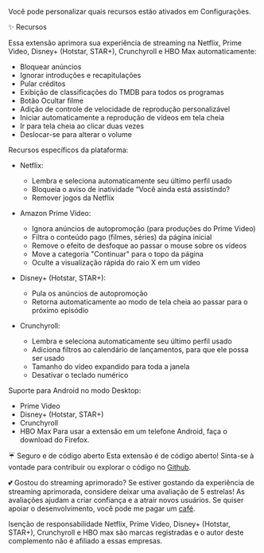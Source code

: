 Você pode personalizar quais recursos estão ativados em Configurações.

✨ Recursos

Essa extensão aprimora sua experiência de streaming na Netflix, Prime Video, Disney+ (Hotstar, STAR+), Crunchyroll e HBO Max automaticamente:

- Bloquear anúncios
- Ignorar introduções e recapitulações
- Pular créditos
- Exibição de classificações do TMDB para todos os programas
- Botão Ocultar filme
- Adição de controle de velocidade de reprodução personalizável
- Iniciar automaticamente a reprodução de vídeos em tela cheia
- Ir para tela cheia ao clicar duas vezes
- Deslocar-se para alterar o volume

Recursos específicos da plataforma:

- Netflix:
    - Lembra e seleciona automaticamente seu último perfil usado
    - Bloqueia o aviso de inatividade “Você ainda está assistindo?
    - Remover jogos da Netflix

- Amazon Prime Video:
    - Ignora anúncios de autopromoção (para produções do Prime Video)
    - Filtra o conteúdo pago (filmes, séries) da página inicial
    - Remove o efeito de desfoque ao passar o mouse sobre os vídeos
    - Move a categoria "Continuar" para o topo da página
    - Oculte a visualização rápida do raio X em um vídeo

- Disney+ (Hotstar, STAR+):
    - Pula os anúncios de autopromoção
    - Retorna automaticamente ao modo de tela cheia ao passar para o próximo episódio

- Crunchyroll:
    - Lembra e seleciona automaticamente seu último perfil usado
    - Adiciona filtros ao calendário de lançamentos, para que ele possa ser usado
    - Tamanho do vídeo expandido para toda a janela
    - Desativar o teclado numérico

Suporte para Android no modo Desktop:

- Prime Video
- Disney+ (Hotstar, STAR+)
- Crunchyroll
- HBO Max
  Para usar a extensão em um telefone Android, faça o download do Firefox.

☔ Seguro e de código aberto
Esta extensão é de código aberto! Sinta-se à vontade para contribuir ou explorar o código no [Github](https://github.com/Dreamlinerm/Netflix-Prime-Auto-Skip).

💕 Gostou do streaming aprimorado?
Se estiver gostando da experiência de streaming aprimorada, considere deixar uma avaliação de 5 estrelas! As avaliações ajudam a criar confiança e a atrair novos usuários.
Se quiser apoiar o desenvolvimento, você pode me pagar um [café](https://github.com/sponsors/Dreamlinerm).

Isenção de responsabilidade
Netflix, Prime Video, Disney+ (Hotstar, STAR+), Crunchyroll e HBO max são marcas registradas e o autor deste complemento não é afiliado a essas empresas.

